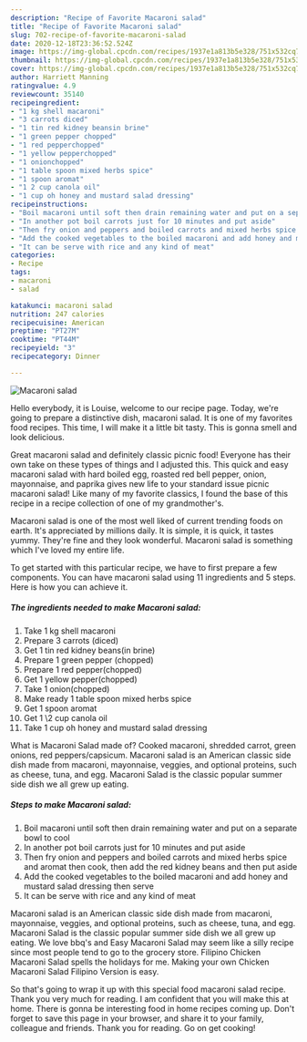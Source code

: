 ```yaml
---
description: "Recipe of Favorite Macaroni salad"
title: "Recipe of Favorite Macaroni salad"
slug: 702-recipe-of-favorite-macaroni-salad
date: 2020-12-18T23:36:52.524Z
image: https://img-global.cpcdn.com/recipes/1937e1a813b5e328/751x532cq70/macaroni-salad-recipe-main-photo.jpg
thumbnail: https://img-global.cpcdn.com/recipes/1937e1a813b5e328/751x532cq70/macaroni-salad-recipe-main-photo.jpg
cover: https://img-global.cpcdn.com/recipes/1937e1a813b5e328/751x532cq70/macaroni-salad-recipe-main-photo.jpg
author: Harriett Manning
ratingvalue: 4.9
reviewcount: 35140
recipeingredient:
- "1 kg shell macaroni"
- "3 carrots diced"
- "1 tin red kidney beansin brine"
- "1 green pepper chopped"
- "1 red pepperchopped"
- "1 yellow pepperchopped"
- "1 onionchopped"
- "1 table spoon mixed herbs spice"
- "1 spoon aromat"
- "1 2 cup canola oil"
- "1 cup oh honey and mustard salad dressing"
recipeinstructions:
- "Boil macaroni until soft then drain remaining water and put on a separate bowl to cool"
- "In another pot boil carrots just for 10 minutes and put aside"
- "Then fry onion and peppers and boiled carrots and mixed herbs spice and aromat then cook, then add the red kidney beans and then put aside"
- "Add the cooked vegetables to the boiled macaroni and add honey and mustard salad dressing then serve"
- "It can be serve with rice and any kind of meat"
categories:
- Recipe
tags:
- macaroni
- salad

katakunci: macaroni salad 
nutrition: 247 calories
recipecuisine: American
preptime: "PT27M"
cooktime: "PT44M"
recipeyield: "3"
recipecategory: Dinner

---
```



![Macaroni salad](https://img-global.cpcdn.com/recipes/1937e1a813b5e328/751x532cq70/macaroni-salad-recipe-main-photo.jpg)

Hello everybody, it is Louise, welcome to our recipe page. Today, we're going to prepare a distinctive dish, macaroni salad. It is one of my favorites food recipes. This time, I will make it a little bit tasty. This is gonna smell and look delicious.

Great macaroni salad and definitely classic picnic food! Everyone has their own take on these types of things and I adjusted this. This quick and easy macaroni salad with hard boiled egg, roasted red bell pepper, onion, mayonnaise, and paprika gives new life to your standard issue picnic macaroni salad! Like many of my favorite classics, I found the base of this recipe in a recipe collection of one of my grandmother&#39;s.

Macaroni salad is one of the most well liked of current trending foods on earth. It's appreciated by millions daily. It is simple, it is quick, it tastes yummy. They're fine and they look wonderful. Macaroni salad is something which I've loved my entire life.


To get started with this particular recipe, we have to first prepare a few components. You can have macaroni salad using 11 ingredients and 5 steps. Here is how you can achieve it.

<!--inarticleads1-->

##### The ingredients needed to make Macaroni salad:

1. Take 1 kg shell macaroni
1. Prepare 3 carrots (diced)
1. Get 1 tin red kidney beans(in brine)
1. Prepare 1 green pepper (chopped)
1. Prepare 1 red pepper(chopped)
1. Get 1 yellow pepper(chopped)
1. Take 1 onion(chopped)
1. Make ready 1 table spoon mixed herbs spice
1. Get 1 spoon aromat
1. Get 1 \2 cup canola oil
1. Take 1 cup oh honey and mustard salad dressing


What is Macaroni Salad made of? Cooked macaroni, shredded carrot, green onions, red peppers/capsicum. Macaroni salad is an American classic side dish made from macaroni, mayonnaise, veggies, and optional proteins, such as cheese, tuna, and egg. Macaroni Salad is the classic popular summer side dish we all grew up eating. 

<!--inarticleads2-->

##### Steps to make Macaroni salad:

1. Boil macaroni until soft then drain remaining water and put on a separate bowl to cool
1. In another pot boil carrots just for 10 minutes and put aside
1. Then fry onion and peppers and boiled carrots and mixed herbs spice and aromat then cook, then add the red kidney beans and then put aside
1. Add the cooked vegetables to the boiled macaroni and add honey and mustard salad dressing then serve
1. It can be serve with rice and any kind of meat


Macaroni salad is an American classic side dish made from macaroni, mayonnaise, veggies, and optional proteins, such as cheese, tuna, and egg. Macaroni Salad is the classic popular summer side dish we all grew up eating. We love bbq&#39;s and Easy Macaroni Salad may seem like a silly recipe since most people tend to go to the grocery store. Filipino Chicken Macaroni Salad spells the holidays for me. Making your own Chicken Macaroni Salad Filipino Version is easy. 

So that's going to wrap it up with this special food macaroni salad recipe. Thank you very much for reading. I am confident that you will make this at home. There is gonna be interesting food in home recipes coming up. Don't forget to save this page in your browser, and share it to your family, colleague and friends. Thank you for reading. Go on get cooking!

